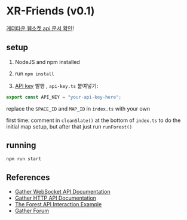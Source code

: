 # XR-Friends (v0.1)

[게더타운 웹소켓 api 문서 확인](https://gathertown.notion.site/Gather-Websocket-API-bf2d5d4526db412590c3579c36141063)!

## setup

1. NodeJS and npm installed

2. run `npm install`

3. [API key](https://app.gather.town/apikeys) 발행 , `api-key.ts` 붙여넣기:

```js
export const API_KEY = "your-api-key-here";
```

replace the `SPACE_ID` and `MAP_ID` in `index.ts` with your own

first time: comment in `cleanSlate()` at the bottom of `index.ts` to do the initial map setup, but after that just run `runForest()`

## running

`npm run start`


## References

* [Gather WebSocket API Documentation](https://gathertown.notion.site/Gather-Websocket-API-bf2d5d4526db412590c3579c36141063)
* [Gather HTTP API Documentation](https://www.notion.so/Gather-HTTP-API-3bbf6c59325f40aca7ef5ce14c677444)
* [The Forest API Interaction Example](https://github.com/gathertown/the-forest)
* [Gather Forum](https://forum.gather.town/c/developers/api-questions/9)